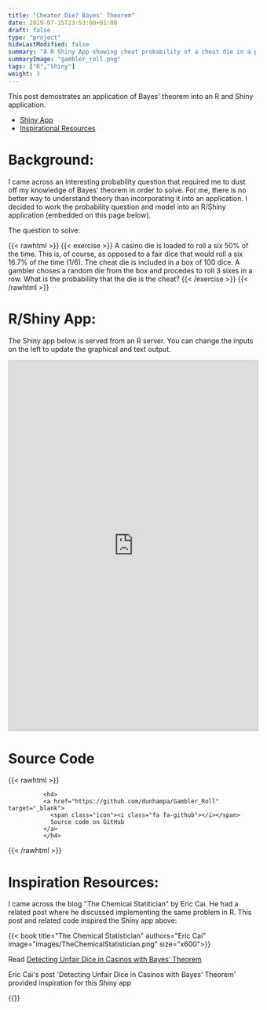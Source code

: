 ```yaml
---
title: "Cheater Die? Bayes' Theorem"
date: 2019-07-15T23:53:00+01:00
draft: false
type: "project"
hideLastModified: false
summary: "A R Shiny App showing cheat probability of a cheat die in a population. Is a simple demo of Bayes' theorem"
summaryImage: "gambler_roll.png"
tags: ["R","Shiny"]
weight: 3
---
```


This post demostrates an application of Bayes' theorem into an R and Shiny application.

- [Shiny App](#ShinyApp)
- [Inspirational Resources](#Resource)


# Background:

I came across an interesting probability question that required me to dust off my knowledge of Bayes' theorem in order to solve. For me, there is no better way to understand theory than incorporating it into an application. I decided to work the probability question and model into an R/Shiny application (embedded on this page below). 

The question to solve: 

{{< rawhtml >}}
{{< exercise >}}
A casino die is loaded to roll a six 50% of the time. This is, of course, as opposed to a fair dice that would roll a six 16.7% of the time (1/6).  The cheat die is included in a box of 100 dice.  A gambler choses a random die from the box and procedes to roll 3 sixes in a row.  What is the probabiliity that the die is the cheat? 
{{< /exercise >}}
{{< /rawhtml >}}


<!--https://collaboration133.com/how-to-scale-iframe-content-in-ie-chrome-firefox-and-safari/2717/-->

<a id="ShinyApp"></a>
# R/Shiny App:

The Shiny app below is served from an R server. You can change the inputs on the left to update the graphical and text output. 


<style>

#scaled-frame { width: 100%; height: 750px; border: 5px; }
#scaled-frame {
    zoom: 1;
    -moz-transform: scale(1);
    -moz-transform-origin: 0 0;
    -o-transform: scale(1);
    -o-transform-origin: 0 0;
    -webkit-transform: scale(1);
    -webkit-transform-origin: 0 0;
    border: 5px;
    overflow: scroll;
}

@media screen and (-webkit-min-device-pixel-ratio:0) {
 #scaled-frame  { zoom: 1;  }
}
</style>

<iframe id="scaled-frame" src="https://apps.petedunham.com/shiny/Gambler_Roll/" style="border:3px solid lightgrey;" height=100%></iframe>



# Source Code

{{< rawhtml >}}
            
              <h4>
              <a href="https://github.com/dunhampa/Gambler_Roll" target="_blank">
                <span class="icon"><i class="fa fa-github"></i></span>
                Source code on GitHub
              </a>
              </h4>
         

{{< /rawhtml >}}



<a id="Resource"></a>
# Inspiration Resources:

I came across the blog "The Chemical Statitician" by Eric Cai. He had a related post where he discussed implementing the same problem in R.  This post and related code inspired the Shiny app above:
 


{{< book title="The Chemical Statistician" authors="Eric Cai" image="images/TheChemicalStatistician.png" size="x600">}} 

 Read [Detecting Unfair Dice in Casinos with Bayes’ Theorem](https://chemicalstatistician.wordpress.com/2013/10/30/detecting-an-unfair-die-with-bayes-theorem/)

Eric Cai's post 'Detecting Unfair Dice in Casinos with Bayes’ Theorem' provided inspiration for this Shiny app 

{{</book>}} 







